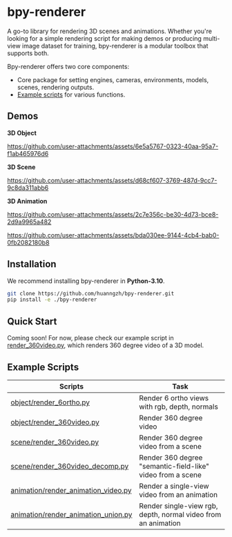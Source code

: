 # bpy-renderer

A go-to library for rendering 3D scenes and animations. Whether you're looking for a simple rendering script for making demos or producing multi-view image dataset for training, bpy-renderer is a modular toolbox that supports both.

Bpy-renderer offers two core components:

* Core package for setting engines, cameras, environments, models, scenes, rendering outputs.
* [Example scripts](./examples/) for various functions.

## Demos

**3D Object**

https://github.com/user-attachments/assets/6e5a5767-0323-40aa-95a7-f1ab465976d6

**3D Scene**

https://github.com/user-attachments/assets/d68cf607-3769-487d-9cc7-9c8da311abb6

**3D Animation**

https://github.com/user-attachments/assets/2c7e356c-be30-4d73-bce8-2d9a9965a482

https://github.com/user-attachments/assets/bda030ee-9144-4cb4-bab0-0fb2082180b8

## Installation

We recommend installing bpy-renderer in **Python-3.10**.

```Bash
git clone https://github.com/huanngzh/bpy-renderer.git
pip install -e ./bpy-renderer
```

## Quick Start

Coming soon! For now, please check our example script in [render_360video.py](./examples/object/render_360video.py), which renders 360 degree video of a 3D model.

## Example Scripts

| Scripts | Task |
| - | - |
| [object/render_6ortho.py](examples/object/render_6ortho.py) | Render 6 ortho views with rgb, depth, normals |
| [object/render_360video.py](examples/object/render_360video.py) | Render 360 degree video |
| [scene/render_360video.py](examples/scene/render_360video.py) | Render 360 degree video from a scene |
| [scene/render_360video_decomp.py](examples/scene/render_360video_decomp.py) | Render 360 degree "semantic-field-like" video from a scene |
| [animation/render_animation_video.py](examples/animation/render_animation_video.py) | Render a single-view video from an animation |
| [animation/render_animation_union.py](examples/animation/render_animation_union.py) | Render single-view rgb, depth, normal video from an animation |
